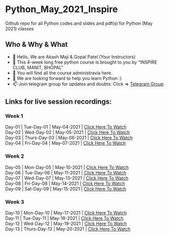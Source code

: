 # Python_May_2021_Inspire
Github repo for all Python codes and slides and pdf(s) for Python (May 2021) classes

## Who & Why & What
- 👋 Hello, We are Akash Maji & Gopal Patel (Your Instructors)
- 👀 This 4-week long free python course is brought to you by "INSPIRE CLUB, MANIT, BHOPAL"
- 🌱 You will find all the course administravia here.
- 💞️ We are looking forward to help you learn Python :)
- 📫 Join telegram group for updates and doubts: Click => [Telegram Group](https://t.me/joinchat/f3qsDY5Xop1iNjBl "INSPIRE TELEGRAM GROUP")

## Links for live session recordings:
### Week 1
Day-01 | Tue-Day-01 | May-04-2021 | [Click Here To Watch](https://us02web.zoom.us/rec/share/IQ4z4MWy94U5njsofenPrvkvpceTX2zcgRkD8EQYWU7IVGJ1keUdWyTqphn45A2m.7E-ysDv52aun6OzJ "Day-01 May-04-2021")<br>
Day-02 | Wed-Day-02 | May-05-2021 | [Click Here To Watch](https://us02web.zoom.us/rec/share/gl44_cHlqCeNMwrTekUK0DPQk6kx72tgMjv-FPcBVNTys0iFtUHjZAUQE4nTlSrC.jcO_LuPPkVSGAOl8 "Day-02 May-05-2021")<br>
Day-03 | Thurs-Day-03 | May-06-2021 | [Click Here To Watch](https://us02web.zoom.us/rec/share/BTo_-LFt-wNjF9XSw8eW9qcUfCt5s4XQAbPu_I9FAnewAXJcgop0w1ePsvJUqRUk.StQtVhARTQWP7XuA "Day-03 May-06-2021")<br>
Day-04 | Fri-Day-04 | May-07-2021 | [Click Here To Watch](https://us02web.zoom.us/rec/share/N2kq23IahxgXsFj2aEY2K6De_0tiAoPtw6KVyyssDFHN7kYkAm02s-LMQqCiWduh.MLfBJswxZnijYwhu "Day-04 May-07-2021")<br>
### Week 2
Day-05 | Mon-Day-05 | May-10-2021 | [Click Here To Watch](https://us02web.zoom.us/rec/share/dBIofeXA247WqtzLsNxXUiEayf4w-B8NpxB_j-VyQr3HiquZjCxgtNhtympRjwyg.eXhOqcgt8zmXoecm "Day-05 May-10-2021")<br>
Day-06 | Tue-Day-06 | May-11-2021 | [Click Here To Watch](https://us02web.zoom.us/rec/share/j0kMMcYG6w1z87GOuR2RssRnFLqW6nRzcuflyVJEpFdE9bJyrov4V7yIQ81y4c3_.RKYWftjMjIEJgvWm "Day-06 May-11-2021")<br>
Day-07 | Wed-Day-07 | May-13-2021 | [Click Here To Watch](https://us02web.zoom.us/rec/share/hLHHnjMGDz4mbP_SRrxdYXKut9D418yPZugm3hrzeM_8-MSy9TSyVSgY-jzLAnkG.nn0QcVQYMVbSmuPK "Day-07 May-13-2021")<br>
Day-08 | Fri-Day-08 | May-14-2021 | [Click Here To Watch](https://us02web.zoom.us/rec/share/K3wdHIWL8RadSL3UV9i4yCN7AtY19NoVWJ11CJHEtAcuBQ8AemMT76b6ek3cwbk.0F7v1m1Iz4jFwo8X "Day-08 May-14-2021")<br>
Day-09 | Sat-Day-09 | May-15-2021 | [Click Here To Watch](https://us02web.zoom.us/rec/share/J47P6gAiS7GiFNeINqG9tSPg_rj6Fk7Oqw5Ffg-b1stDGPdFKKCWFX-xz3C0oVID.RTN4K3uL5wP3KT9Y "Day-09 May-15-2021")
<br>
### Week 3
Day-10 | Mon-Day-10 | May-17-2021 | [Click Here To Watch](https://us02web.zoom.us/rec/share/tvTKFOc63nviFB4Mda0oHmKYX5Kdv9apivQ_6woMKhwtyw1BFKHiM9CY69kXO2sp._UMewsQUV1JghtH_ "Day-10 May-17-2021")
<br>
Day-11 | Tue-Day-11 | May-18-2021 | [Click Here To Watch](https://us02web.zoom.us/rec/share/ra66rLsGXKmj5Nc1zU7z556NuNL4MYQRrkbLSVpNXU1--3c5OHZcKevEWlhRuBQh.Y00MNjPuf8RTfoUX
"Day-11 May-18-2021")
<br>
Day-12 | Wed-Day-12 | May-19-2021 | [Click Here To Watch](https://us02web.zoom.us/rec/share/3e6inx02kWgznkvx64WDeA4_oC0SIplYdXLedW8ZWn-ZBCLc7AOKdnBMdvVnZ5Nc.GW1dTzkYf38bDFhF
"Day-12 May-19-2021")
<br>
Day-13 | Thurs-Day-13 | May-20-2021 | [Click Here To Watch](https://us02web.zoom.us/rec/share/_KpXzbC6gSGkHZuS615bkD2RWjPzg5tF45KR95oqzDuTfMIjs0zdcih5u5qD5L54.NgFtBZaGfNxHQdF2
"Day-13 May-20-2021")
<br>

